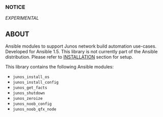 ### NOTICE

*EXPERIMENTAL*

## ABOUT

Ansible modules to support Junos network build automation use-cases.  Developed for Ansible 1.5.  This library is not currently part of the Ansible distribution.  Please refer to [INSTALLATION]() section for setup.

This library contains the following Ansible modules:

* `junos_install_os`
* `junos_install_config`
* `junos_get_facts`
* `junos_shutdown`
* `junos_zeroize`
* `junos_noob_config`
* `junos_noob_qfx_node`
